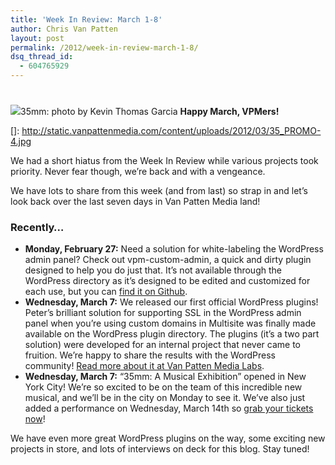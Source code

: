 ```yaml
---
title: 'Week In Review: March 1-8'
author: Chris Van Patten
layout: post
permalink: /2012/week-in-review-march-1-8/
dsq_thread_id:
  - 604765929
---
```

# 

[![][2]][2]35mm: photo by Kevin Thomas Garcia 
**Happy March, VPMers!**

 []: http://static.vanpattenmedia.com/content/uploads/2012/03/35_PROMO-4.jpg

We had a short hiatus from the Week In Review while various projects took priority. Never fear though, we’re back and with a vengeance.

We have lots to share from this week (and from last) so strap in and let’s look back over the last seven days in Van Patten Media land!

### Recently…

*   **Monday, February 27:** Need a solution for white-labeling the WordPress admin panel? Check out vpm-custom-admin, a quick and dirty plugin designed to help you do just that. It’s not available through the WordPress directory as it’s designed to be edited and customized for each use, but you can [find it on Github][2].
*   **Wednesday, March 7:** We released our first official WordPress plugins! Peter’s brilliant solution for supporting SSL in the WordPress admin panel when you’re using custom domains in Multisite was finally made available on the WordPress plugin directory. The plugins (it’s a two part solution) were developed for an internal project that never came to fruition. We’re happy to share the results with the WordPress community! [Read more about it at Van Patten Media Labs][3].
*   **Wednesday, March 7:** “35mm: A Musical Exhibition” opened in New York City! We’re so excited to be on the team of this incredible new musical, and we’ll be in the city on Monday to see it. We’ve also just added a performance on Wednesday, March 14th so [grab your tickets now][4]!

 [2]: https://github.com/vanpattenmedia/vpm-custom-admin
 [3]: http://labs.vanpattenmedia.com/2012/03/new-plugins-sso-cross-cookie-and-ssl-subdomain/
 [4]: http://www.35mmthemusical.com/tickets/

We have even more great WordPress plugins on the way, some exciting new projects in store, and lots of interviews on deck for this blog. Stay tuned!